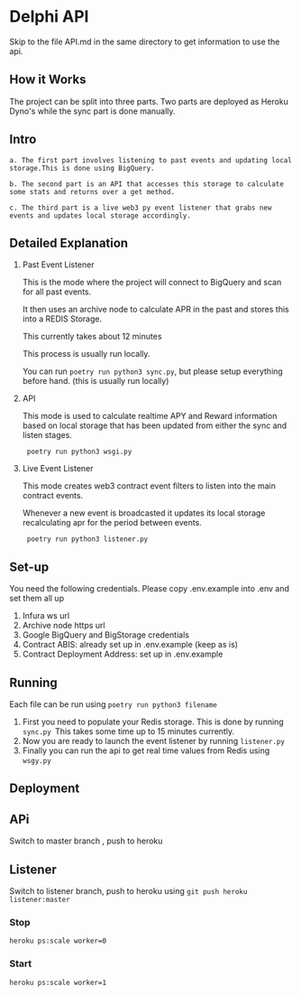 # Delphi API

Skip to the file API.md in the same directory to get information to use the api.

## How it Works

The project can be split into three parts. Two parts are deployed as Heroku Dyno's while the sync part is done manually.

## Intro

    a. The first part involves listening to past events and updating local storage.This is done using BigQuery.

    b. The second part is an API that accesses this storage to calculate some stats and returns over a get method.

    c. The third part is a live web3 py event listener that grabs new events and updates local storage accordingly.

## Detailed Explanation

1.  Past Event Listener

    This is the mode where the project will connect to BigQuery and scan for all past events.

    It then uses an archive node to calculate APR in the past and stores this into a REDIS Storage.

    This currently takes about 12 minutes

    This process is usually run locally.

    You can run `poetry run python3 sync.py`, but please setup everything before hand. (this is usually run locally)

2.  API

    This mode is used to calculate realtime APY and Reward information based on local storage that has been updated from either the sync and listen stages.

    ` poetry run python3 wsgi.py`

3.  Live Event Listener

    This mode creates web3 contract event filters to listen into the main contract events.

    Whenever a new event is broadcasted it updates its local storage recalculating apr for the period between events.

    ` poetry run python3 listener.py`

## Set-up

You need the following credentials. Please copy .env.example into .env and set them all up

1. Infura ws url
2. Archive node https url
3. Google BigQuery and BigStorage credentials
4. Contract ABIS: already set up in .env.example (keep as is)
5. Contract Deployment Address: set up in .env.example

## Running

Each file can be run using `poetry run python3 filename`

1. First you need to populate your Redis storage. This is done by running `sync.py `This takes some time up to 15 minutes currently.
2. Now you are ready to launch the event listener by running `listener.py`
3. Finally you can run the api to get real time values from Redis using `wsgy.py`

## Deployment

## APi

Switch to master branch , push to heroku

## Listener

Switch to listener branch, push to heroku using `git push heroku listener:master`

### Stop

`heroku ps:scale worker=0`

### Start

`heroku ps:scale worker=1`
